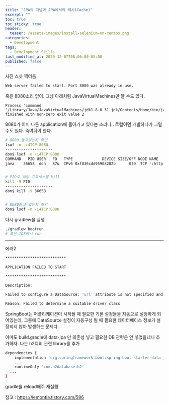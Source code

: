 ```yaml
---
title: "JPA의 개념과 JPA에서의 캐시(Cache)"
excerpt: ""
toc: true
toc_sticky: true
header:
  teaser: /assets/images/install-selenium-on-centos.png
categories:
  - Development 
tags:
  - Development-Skills
last_modified_at: 2020-12-07T08:06:00-05:00
published: false
---
```



사진 스샷 찍어둠
```bash
Web server failed to start. Port 8080 was already in use.
```

혹은 8080소리 없이..그냥 아래처럼 JavaVirtualMachines만 뜰 수도 있다.
```
Process 'command '/Library/Java/JavaVirtualMachines/jdk1.8.0_31.jdk/Contents/Home/bin/java'' finished with non-zero exit value 2
```


8080가 이미 다른 application에 돌아가고 있다는 소리니..
로컬이면 개발하다가 그럴 수도 있다. 
죽여줘야 한다.

```bash
# 8080 돌고있는지 확인
lsof -n -i4TCP:8080
---------------------
don$ lsof -n -i4TCP:8080
COMMAND   PID USER   FD   TYPE             DEVICE SIZE/OFF NODE NAME
java    36658  don   87u  IPv6 0xf836cdd95908282b      0t0  TCP *:http-alt (LISTEN)


# PID로 해당 프로세스를 kill
kill -9 PID
---------------------
don$ kill -9 36658


# 8080돌고 있는지 확인
don$ lsof -n -i4TCP:8080
```


다시 gradlew을 실행
```bash
./gradlew bootrun
# 혹은 IDE에서 run
```



---

에러2
```bash
***************************

APPLICATION FAILED TO START

***************************

Description:

Failed to configure a DataSource: 'url' attribute is not specified and no embedded datasource could be configured.

Reason: Failed to determine a suitable driver class
```


SpringBoot는 어플리케이션이 시작될 때 필요한 기본 설정들을 자동으로 설정하게 되어있는데, 그중에 DataSource 설정이 자동구성 될 때 필요한 데이터베이스 정보가 설정되지 않아 발생하는 문제다.

아마도 build.gradle에 data-jpa 만 의존성 넣고 필요한 DB 관련은 안 넣었을테니 추가하자.
나는 h2디비 관련 library를 추가 
```bash
dependencies {
	implementation 'org.springframework.boot:spring-boot-starter-data-jpa'
	...
	runtimeOnly 'com.h2database:h2'
  ...
}
```
gradle을 reload해주 재실행

참고 : https://lemontia.tistory.com/586